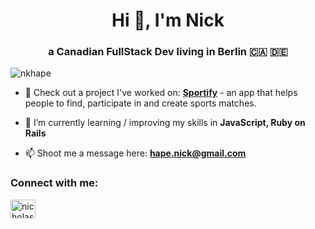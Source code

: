 <h1 align="center">Hi 👋, I'm Nick</h1>
<h3 align="center">a Canadian FullStack Dev living in Berlin 🇨🇦 🇩🇪</h3>

<p align="left"> <img src="https://komarev.com/ghpvc/?username=nkhape&label=Profile%20views&color=0e75b6&style=flat" alt="nkhape" /> </p>

- 🔭 Check out a project I've worked on: [**Sportify**](https://github.com/nkhape/sportify490) - an app that helps people to find, participate in and create sports matches.

- 🌱 I’m currently learning / improving my skills in **JavaScript, Ruby on Rails**

- 📫 Shoot me a message here: **hape.nick@gmail.com**

<h3 align="left">Connect with me:</h3>
<p align="left">
<a href="https://linkedin.com/in/nicholashape" target="blank"><img align="center" src="https://cdn.jsdelivr.net/npm/simple-icons@3.0.1/icons/linkedin.svg" alt="nicholashape" height="30" width="40" /></a>
</p>
